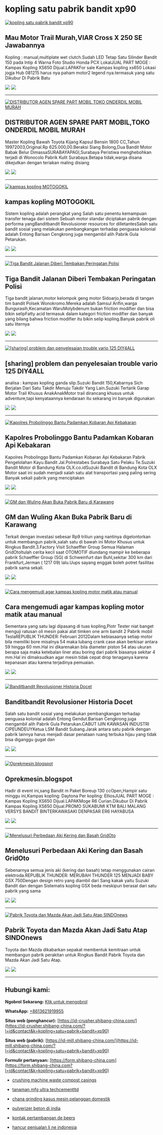 # kopling satu pabrik bandit xp90

<a href="https://swt.shibang-china.com/?l=id&img&k=kopling+satu+pabrik+bandit+xp90" target="_blank">![kopling satu pabrik bandit xp90](http://static.shibang-china.com/all-800x300/1118.jpg)</a>

## Mau Motor Trail Murah,VIAR Cross X 250 SE Jawabannya
Kopling : manual,multiplate wet clutch.Sudah LED Tetap Satu Silinder Bandit 150 pada Intip 4 Warna Foto Studio Honda PCX LokalJUAL PART MOGE : Kampas Kopling XS650 Dijual.LAPAKFor sale Kampas kopling xs650 Lokasi jogja Hub 081215 harus nya paham motor2 legend nya.termasuk yang satu Dikubur Di Pabrik Batu


<a href="https://whatsapp.shibangsoft.com/WhatsApp.php" target="_blank" title="WhatsApp">![](http://static.shibang-china.com/icon/whatsapp.png)</a> <a href="https://swt.shibang-china.com/?l=id&icon&k=kopling+satu+pabrik+bandit+xp90" target="_blank">![](http://static.shibang-china.com/icon/chat-id.png)</a>

---

<a href="https://swt.shibang-china.com/?l=id&img&k=kopling+satu+pabrik+bandit+xp90" target="_blank">![DISTRIBUTOR AGEN SPARE PART MOBIL,TOKO ONDERDIL MOBIL MURAH](http://static.shibang-china.com/all-800x300/880.jpg)</a>

## DISTRIBUTOR AGEN SPARE PART MOBIL,TOKO ONDERDIL MOBIL MURAH
Master Kopling Bawah Toyota Kijang Kapsul Bensin 1800 CC,Tahun 19972003,Original.Rp 625.000,00.Beraksi Siang Bolong,Dua Bandit Motor Babak Belur DimassaSURABAYAPAGI,Surabaya Peristiwa menghebohkan terjadi di Wonocolo Pabrik Kulit Surabaya.Betapa tidak,warga disana dikejutkan dengan teriakan maling disiang


<a href="https://whatsapp.shibangsoft.com/WhatsApp.php" target="_blank" title="WhatsApp">![](http://static.shibang-china.com/icon/whatsapp.png)</a> <a href="https://swt.shibang-china.com/?l=id&icon&k=kopling+satu+pabrik+bandit+xp90" target="_blank">![](http://static.shibang-china.com/icon/chat-id.png)</a>

---

<a href="https://swt.shibang-china.com/?l=id&img&k=kopling+satu+pabrik+bandit+xp90" target="_blank">![kampas kopling MOTOGOKIL](http://static.shibang-china.com/all-800x300/1203.jpg)</a>

## kampas kopling MOTOGOKIL
Sistem kopling adalah perangkat yang Salah satu penentu kemampuan transfer tenaga dari sistem Sebuah motor standar diciptakan pabrik dengan performa yangBanditbandit Revolusioner resources for dilletantesSalah satu bandit sosial yang melakukan pembangkangan terhadap penguasa kolonial adalah Entong Barisan Cengkrong juga mengambil alih Pabrik Gula Petarukan.


<a href="https://whatsapp.shibangsoft.com/WhatsApp.php" target="_blank" title="WhatsApp">![](http://static.shibang-china.com/icon/whatsapp.png)</a> <a href="https://swt.shibang-china.com/?l=id&icon&k=kopling+satu+pabrik+bandit+xp90" target="_blank">![](http://static.shibang-china.com/icon/chat-id.png)</a>

---

<a href="https://swt.shibang-china.com/?l=id&img&k=kopling+satu+pabrik+bandit+xp90" target="_blank">![Tiga Bandit Jalanan Diberi Tembakan Peringatan Polisi](http://static.shibang-china.com/all-800x300/102.jpg)</a>

## Tiga Bandit Jalanan Diberi Tembakan Peringatan Polisi
Tiga bandit jalanan,motor kelompok geng motor Sidoarjo,berada di tangan tim bandit Polsek Wonokromo.Mereka adalah Samsul Arifin,warga Bungurasih,Kecamatan WaruMolybdenum bukan friction modifier dan bisa bikin selipFatty acid termasuk dalam kategori friction modifier dan banyak yang bilang bahwa friction modifier itu bikin selip kopling.Banyak pabrik oli satu liternya


<a href="https://whatsapp.shibangsoft.com/WhatsApp.php" target="_blank" title="WhatsApp">![](http://static.shibang-china.com/icon/whatsapp.png)</a> <a href="https://swt.shibang-china.com/?l=id&icon&k=kopling+satu+pabrik+bandit+xp90" target="_blank">![](http://static.shibang-china.com/icon/chat-id.png)</a>

---

<a href="https://swt.shibang-china.com/?l=id&img&k=kopling+satu+pabrik+bandit+xp90" target="_blank">![[sharing] problem dan penyelesaian trouble vario 125 DIY4ALL](http://static.shibang-china.com/all-800x300/1020.jpg)</a>

## [sharing] problem dan penyelesaian trouble vario 125 DIY4ALL
analisa : kampas kopling ganda slip.Suzuki Bandit 150,Kabarnya Sich Berjalan Dari Satu Takdir Menuju Takdir Yang Lain.Suzuki Tertarik Garap Motor Trail Khusus AnakAnakMotor trail dirancang khusus untuk adventure,tapi kenyataannya kendaraan itu sekarang ini banyak digunakan


<a href="https://whatsapp.shibangsoft.com/WhatsApp.php" target="_blank" title="WhatsApp">![](http://static.shibang-china.com/icon/whatsapp.png)</a> <a href="https://swt.shibang-china.com/?l=id&icon&k=kopling+satu+pabrik+bandit+xp90" target="_blank">![](http://static.shibang-china.com/icon/chat-id.png)</a>

---

<a href="https://swt.shibang-china.com/?l=id&img&k=kopling+satu+pabrik+bandit+xp90" target="_blank">![Kapolres Probolinggo Bantu Padamkan Kobaran Api Kebakaran](http://static.shibang-china.com/all-800x300/1376.jpg)</a>

## Kapolres Probolinggo Bantu Padamkan Kobaran Api Kebakaran
Kapolres Probolinggo Bantu Padamkan Kobaran Api Kebakaran Pabrik Pengelolahan Kayu.Bandit Jal.Polrestabes Surabaya Satu Pelaku Te.Suzuki Bandit Motor di Bandung Kota OLX.co.idSuzuki Bandit di Bandung Kota OLX Motor saat ini sudah menjadi salah satu alat transportasi yang paling sering Banyak sekali pabrik yang menciptakan


<a href="https://whatsapp.shibangsoft.com/WhatsApp.php" target="_blank" title="WhatsApp">![](http://static.shibang-china.com/icon/whatsapp.png)</a> <a href="https://swt.shibang-china.com/?l=id&icon&k=kopling+satu+pabrik+bandit+xp90" target="_blank">![](http://static.shibang-china.com/icon/chat-id.png)</a>

---

<a href="https://swt.shibang-china.com/?l=id&img&k=kopling+satu+pabrik+bandit+xp90" target="_blank">![GM dan Wuling Akan Buka Pabrik Baru di Karawang](http://static.shibang-china.com/all-800x300/1000.jpg)</a>

## GM dan Wuling Akan Buka Pabrik Baru di Karawang
Terkait dengan investasi sebesar Rp9 triliun yang nantinya digelontorkan untuk membangun pabrik,salah satu di bawah ini Motor Khusus untuk Ringkus Bandit.3.Factory Visit Schaeffler Group Semua Halaman GridOtoItulah cerita kecil saat OTOMOTIF diundang mampir ke beberapa pabrik Schaeffler Group (SG) di Schweinfurt dan Buhl,sekitar 300 km dari Frankfurt,Jerman ( 1217 09) lalu.Uups sayang enggak boleh potret fasilitas pabrik sama sekali.


<a href="https://whatsapp.shibangsoft.com/WhatsApp.php" target="_blank" title="WhatsApp">![](http://static.shibang-china.com/icon/whatsapp.png)</a> <a href="https://swt.shibang-china.com/?l=id&icon&k=kopling+satu+pabrik+bandit+xp90" target="_blank">![](http://static.shibang-china.com/icon/chat-id.png)</a>

---

<a href="https://swt.shibang-china.com/?l=id&img&k=kopling+satu+pabrik+bandit+xp90" target="_blank">![Cara mengemudi agar kampas kopling motor matik atau manual](http://static.shibang-china.com/all-800x300/877.jpg)</a>

## Cara mengemudi agar kampas kopling motor matik atau manual
Sementara yang satu lagi dipasang di tuas kopling,Piotr Tester niat banget menguji ratusan oli mesin pakai alat timken one arm bandit 2 Pabrik mobil TeslaREPUBLIK THUNDER: Februari 2012Dalam kebiasaanya setiap motor bila memiliki bore misalnya 54 maka lubang crank case akan berkisar antara 59 hingga 60 mm.Hal ini dikarenakan bila diameter piston 54 atau ukuran berapa saja maka ketebalan liner atau boring dari pabrik biasanya sekitar 4 mm.Hal ini dimaksudkan agar mesin tidak cepat drop tenaganya karena kepanasan atau karena terjadinya pemuaian.


<a href="https://whatsapp.shibangsoft.com/WhatsApp.php" target="_blank" title="WhatsApp">![](http://static.shibang-china.com/icon/whatsapp.png)</a> <a href="https://swt.shibang-china.com/?l=id&icon&k=kopling+satu+pabrik+bandit+xp90" target="_blank">![](http://static.shibang-china.com/icon/chat-id.png)</a>

---

<a href="https://swt.shibang-china.com/?l=id&img&k=kopling+satu+pabrik+bandit+xp90" target="_blank">![Banditbandit Revolusioner Historia Docet](http://static.shibang-china.com/all-800x300/1293.jpg)</a>

## Banditbandit Revolusioner Historia Docet
Salah satu bandit sosial yang melakukan pembangkangan terhadap penguasa kolonial adalah Entong Gendut.Barisan Cengkrong juga mengambil alih Pabrik Gula Petarukan.CABUT IJIN KAWASAN INDUSTRI CIPEUNDEUYKetua LSM Bandit Subang.Jarak antara satu pabrik dengan pabrik lainnya harus menjadi dasar penataan ruang terbuka hijau yang tidak bisa diganggu gugat dan


<a href="https://whatsapp.shibangsoft.com/WhatsApp.php" target="_blank" title="WhatsApp">![](http://static.shibang-china.com/icon/whatsapp.png)</a> <a href="https://swt.shibang-china.com/?l=id&icon&k=kopling+satu+pabrik+bandit+xp90" target="_blank">![](http://static.shibang-china.com/icon/chat-id.png)</a>

---

<a href="https://swt.shibang-china.com/?l=id&img&k=kopling+satu+pabrik+bandit+xp90" target="_blank">![Oprekmesin.blogspot](http://static.shibang-china.com/all-800x300/1480.jpg)</a>

## Oprekmesin.blogspot
Hadir di event ini,sang Bandit m Paket Boreup 130 ccOpen,Hampir satu minggu ini,Kampas kopling: Daytona Per kopling: ElliosJUAL PART MOGE : Kampas Kopling XS650 Dijual.LAPAKMoge R6 Curian.Dikubur Di Pabrik Kampas Kopling XS650 Dijual.PROMO SUKABUMI KTM BALI MALANG VERSYS BANDIT BINTERKAWASAKI DENPASAR ER6 HAYABUSA


<a href="https://whatsapp.shibangsoft.com/WhatsApp.php" target="_blank" title="WhatsApp">![](http://static.shibang-china.com/icon/whatsapp.png)</a> <a href="https://swt.shibang-china.com/?l=id&icon&k=kopling+satu+pabrik+bandit+xp90" target="_blank">![](http://static.shibang-china.com/icon/chat-id.png)</a>

---

<a href="https://swt.shibang-china.com/?l=id&img&k=kopling+satu+pabrik+bandit+xp90" target="_blank">![Menelusuri Perbedaan Aki Kering dan Basah GridOto](http://static.shibang-china.com/all-800x300/1093.jpg)</a>

## Menelusuri Perbedaan Aki Kering dan Basah GridOto
Sebenarnya semua jenis aki (kering dan basah) tetap menggunakan cairan elektroda.REPUBLIK THUNDER: MERUBAH THUNDER 125 MENJADI BABY GSX 750Dengan design retro yang diambil dari Sang kakak yaitu Suzuki Bandit dan dengan Sistematis kopling GSX beda meskipun berasal dari satu pabrik yang sama


<a href="https://whatsapp.shibangsoft.com/WhatsApp.php" target="_blank" title="WhatsApp">![](http://static.shibang-china.com/icon/whatsapp.png)</a> <a href="https://swt.shibang-china.com/?l=id&icon&k=kopling+satu+pabrik+bandit+xp90" target="_blank">![](http://static.shibang-china.com/icon/chat-id.png)</a>

---

<a href="https://swt.shibang-china.com/?l=id&img&k=kopling+satu+pabrik+bandit+xp90" target="_blank">![Pabrik Toyota dan Mazda Akan Jadi Satu Atap SINDOnews](http://static.shibang-china.com/all-800x300/1253.jpg)</a>

## Pabrik Toyota dan Mazda Akan Jadi Satu Atap SINDOnews
Toyota dan Mazda dikabarkan sepakat membentuk kemitraan untuk membangun pabrik perakitan untuk Ringkus Bandit Pabrik Toyota dan Mazda Akan Jadi Satu Atap.

<a href="https://whatsapp.shibangsoft.com/WhatsApp.php" target="_blank" title="WhatsApp">![](http://static.shibang-china.com/icon/whatsapp.png)</a> <a href="https://swt.shibang-china.com/?l=id&icon&k=kopling+satu+pabrik+bandit+xp90" target="_blank">![](http://static.shibang-china.com/icon/chat-id.png)</a>

---
## Hubungi kami:

**Ngobrol Sekarang:** [Klik untuk mengobrol](https://swt.shibang-china.com?l=id&contact&k=kopling+satu+pabrik+bandit+xp90)

**WhatsApp:**  [+8613621919955](https://whatsapp.shibangsoft.com/WhatsApp.php)

**Situs web (penghancur):** [https://id-crusher.shibang-china.com/](https://id-crusher.shibang-china.com/?l=id&contact&k=kopling+satu+pabrik+bandit+xp90)

**Situs web (pabrik):** [https://id-mill.shibang-china.com/](https://id-mill.shibang-china.com/?l=id&contact&k=kopling+satu+pabrik+bandit+xp90)

**Formulir pertanyaan:** [https://form.shibang-china.com](https://form.shibang-china.com?l=id&contact&k=kopling+satu+pabrik+bandit+xp90)

* [crushing machine waste compost casings](../17/crushing%20machine%20waste%20compost%20casings.md)

* [tanaman mfg ultra techcementltd](../21/tanaman%20mfg%20ultra%20techcementltd.md)

* [chana grinding kasus mesin pelanggan domestik](../28/chana%20grinding%20kasus%20mesin%20pelanggan%20domestik.md)

* [pulverizer beton di india](../19/pulverizer%20beton%20di%20india.md)

* [kontak pertambangan de beers](../18/kontak%20pertambangan%20de%20beers.md)

* [hancur penjualan li ne indonesia](../27/hancur%20penjualan%20li%20ne%20indonesia.md)